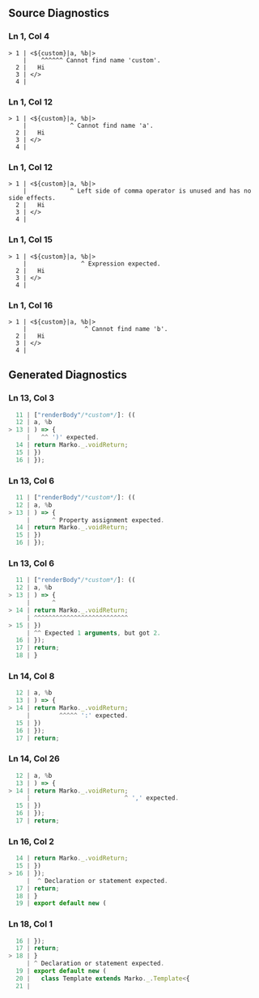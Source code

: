 ## Source Diagnostics
### Ln 1, Col 4
```marko
> 1 | <${custom}|a, %b|>
    |    ^^^^^^ Cannot find name 'custom'.
  2 |   Hi
  3 | </>
  4 |
```

### Ln 1, Col 12
```marko
> 1 | <${custom}|a, %b|>
    |            ^ Cannot find name 'a'.
  2 |   Hi
  3 | </>
  4 |
```

### Ln 1, Col 12
```marko
> 1 | <${custom}|a, %b|>
    |            ^ Left side of comma operator is unused and has no side effects.
  2 |   Hi
  3 | </>
  4 |
```

### Ln 1, Col 15
```marko
> 1 | <${custom}|a, %b|>
    |               ^ Expression expected.
  2 |   Hi
  3 | </>
  4 |
```

### Ln 1, Col 16
```marko
> 1 | <${custom}|a, %b|>
    |                ^ Cannot find name 'b'.
  2 |   Hi
  3 | </>
  4 |
```

## Generated Diagnostics
### Ln 13, Col 3
```ts
  11 | ["renderBody"/*custom*/]: ((
  12 | a, %b
> 13 | ) => {
     |   ^^ ')' expected.
  14 | return Marko._.voidReturn;
  15 | })
  16 | });
```

### Ln 13, Col 6
```ts
  11 | ["renderBody"/*custom*/]: ((
  12 | a, %b
> 13 | ) => {
     |      ^ Property assignment expected.
  14 | return Marko._.voidReturn;
  15 | })
  16 | });
```

### Ln 13, Col 6
```ts
  11 | ["renderBody"/*custom*/]: ((
  12 | a, %b
> 13 | ) => {
     |      ^
> 14 | return Marko._.voidReturn;
     | ^^^^^^^^^^^^^^^^^^^^^^^^^^
> 15 | })
     | ^^ Expected 1 arguments, but got 2.
  16 | });
  17 | return;
  18 | }
```

### Ln 14, Col 8
```ts
  12 | a, %b
  13 | ) => {
> 14 | return Marko._.voidReturn;
     |        ^^^^^ ':' expected.
  15 | })
  16 | });
  17 | return;
```

### Ln 14, Col 26
```ts
  12 | a, %b
  13 | ) => {
> 14 | return Marko._.voidReturn;
     |                          ^ ',' expected.
  15 | })
  16 | });
  17 | return;
```

### Ln 16, Col 2
```ts
  14 | return Marko._.voidReturn;
  15 | })
> 16 | });
     |  ^ Declaration or statement expected.
  17 | return;
  18 | }
  19 | export default new (
```

### Ln 18, Col 1
```ts
  16 | });
  17 | return;
> 18 | }
     | ^ Declaration or statement expected.
  19 | export default new (
  20 |   class Template extends Marko._.Template<{
  21 |     
```

